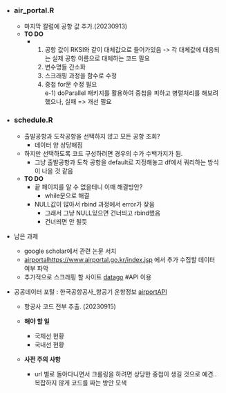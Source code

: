 - ### air_portal.R
  - 마지막 칼럼에 공항 값 추가.(20230913)
  - **TO DO**
    - 1) 공항 값이 RKSI와 같이 대체값으로 들어가있음 -> 각 대체값에 대응되는 실제 공항 이름으로 대체하는 코드 필요
      2) 변수명들 간소화
      3) 스크래핑 과정을 함수로 수정
      5) 중첩 for문 수정 필요\
         e-1) doParallel 패키지를 활용하여 중첩을 피하고 병렬처리를 해보려 했으나, 실패
         => 개선 필요

- ### schedule.R
  - 출발공항과 도착공항을 선택하지 않고 모든 공항 조회?
     - 데이터 양 상당해짐
  - 하지만 선택하도록 코드 구성하려면 경우의 수가 수백가지가 됨.
     - 그냥 출발공항과 도착 공항을 default로 지정해놓고 df에서 쿼리하는 방식이 나을 것 같음
  - **TO DO**
     - 끝 페이지를 알 수 없을테니 이때 해결방안?
        - while문으로 해결
     - NULL값이 많아서 rbind 과정에서 error가 잦음
       - 그래서 그냥 NULL있으면 건너띄고 rbind했음
       - 건너띄면 안 될듯
    
- 남은 과제
  - google scholar에서 관련 논문 서치
  - [airportal](https://www.airportal.go.kr/index.jsp)https://www.airportal.go.kr/index.jsp 에서 추가 수집할 데이터 여부 파악
  - 추가적으로 스크래핑 할 사이트 [datago](https://www.data.go.kr) #API 이용
 
- 공공데이터 포털 : 한국공항공사_항공기 운항정보 [airportAPI]('https://www.data.go.kr/tcs/dss/selectApiDataDetailView.do?publicDataPk=15000126')
  - 항공사 코드 전부 추출. (20230915)
  - **해야 할 일**
       - 국제선 현황
       - 국내선 현황     
  - **사전 주의 사항**

       - url 별로 돌아다니면서 크롤링을 하려면 상당한 중첩이 생길 것으로 예견.. 복잡하지 않게 코드를 짜는 방안 모색

